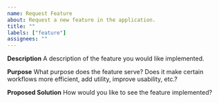 ```yaml
---
name: Request Feature
about: Request a new feature in the application.
title: ""
labels: ["feature"]
assignees: ""
---
```


**Description**
A description of the feature you would like implemented.

**Purpose**
What purpose does the feature serve? Does it make certain workflows more efficient, add utility, improve usability, etc.?

**Proposed Solution**
How would you like to see the feature implemented?
